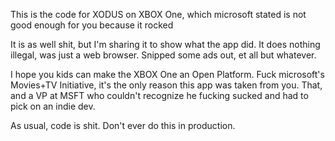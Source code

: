 This is the code for XODUS on XBOX One, which microsoft stated is not good enough for you because it rocked

It is as well shit, but I'm sharing it to show what the app did. It does nothing illegal, was just a web browser. Snipped some ads out, et all but whatever.

I hope you kids can make the XBOX One an Open Platform. Fuck microsoft's Movies+TV Initiative, it's the only reason this app was taken from you. That, and a VP at MSFT who couldn't recognize he fucking sucked and had to pick on an indie dev.

As usual, code is shit. Don't ever do this in production.



